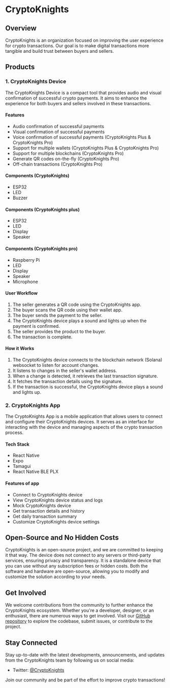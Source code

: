 # CryptoKnights

## Overview

CryptoKnights is an organization focused on improving the user experience for crypto transactions. Our goal is to make digital transactions more tangible and build trust between buyers and sellers.

## Products

### 1. CryptoKnights Device

The CryptoKnights Device is a compact tool that provides audio and visual confirmation of successful crypto payments. It aims to enhance the experience for both buyers and sellers involved in these transactions.

#### Features

- Audio confirmation of successful payments
- Visual confirmation of successful payments
- Voice confirmation of successful payments (CryptoKnights Plus & CryptoKnights Pro)
- Support for multiple wallets (CryptoKnights Plus & CryptoKnights Pro)
- Support for multiple blockchains (CryptoKnights Pro)
- Generate QR codes on-the-fly (CryptoKnights Pro)
- Off-chain transactions (CryptoKnights Pro)

#### Components (CryptoKnights)

- ESP32
- LED
- Buzzer

#### Components (CryptoKnights plus)

- ESP32
- LED
- Display
- Speaker

#### Components (CryptoKnights pro)

- Raspberry Pi
- LED
- Display
- Speaker
- Microphone

#### User Workflow

1. The seller generates a QR code using the CryptoKnights app.
2. The buyer scans the QR code using their wallet app.
3. The buyer sends the payment to the seller.
4. The CryptoKnights device plays a sound and lights up when the payment is confirmed.
5. The seller provides the product to the buyer.
6. The transaction is complete.

#### How it Works

1. The CryptoKnights device connects to the blockchain network (Solana) websocket to listen for account changes.
2. It listens to changes in the seller's wallet address.
3. When a change is detected, it retrieves the last transaction signature.
4. It fetches the transaction details using the signature.
5. If the transaction is successful, the CryptoKnights device plays a sound and lights up.

### 2. CryptoKnights App

The CryptoKnights App is a mobile application that allows users to connect and configure their CryptoKnights devices. It serves as an interface for interacting with the device and managing aspects of the crypto transaction process.

#### Tech Stack

- React Native
- Expo
- Tamagui
- React Native BLE PLX

#### Features of app

- Connect to CryptoKnights device
- View CryptoKnights device status and logs
- Mock CryptoKnights device
- Get transaction details and history
- Get daily transaction summary
- Customize CryptoKnights device settings

## Open-Source and No Hidden Costs

CryptoKnights is an open-source project, and we are committed to keeping it that way. The device does not connect to any servers or third-party services, ensuring privacy and transparency. It is a standalone device that you can use without any subscription fees or hidden costs. Both the software and hardware are open-source, allowing you to modify and customize the solution according to your needs.

## Get Involved

We welcome contributions from the community to further enhance the CryptoKnights ecosystem. Whether you're a developer, designer, or an enthusiast, there are numerous ways to get involved. Visit our [GitHub repository](https://github.com/CryptoKnights/CryptoKnights) to explore the codebase, submit issues, or contribute to the project.

## Stay Connected

Stay up-to-date with the latest developments, announcements, and updates from the CryptoKnights team by following us on social media:

- Twitter: [@CryptoKnights](https://twitter.com/CryptoKnights)

Join our community and be part of the effort to improve crypto transactions!
